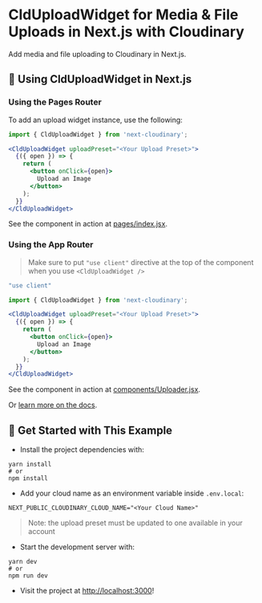 # CldUploadWidget for Media & File Uploads in Next.js with Cloudinary

Add media and file uploading to Cloudinary in Next.js.

## 🧰 Using CldUploadWidget in Next.js

### Using the Pages Router

To add an upload widget instance, use the following:

```jsx
import { CldUploadWidget } from 'next-cloudinary';

<CldUploadWidget uploadPreset="<Your Upload Preset>">
  {({ open }) => {
    return (
      <button onClick={open}>
        Upload an Image
      </button>
    );
  }}
</CldUploadWidget>
```

See the component in action at [pages/index.jsx](pages/index.jsx).

### Using the App Router

> Make sure to put `"use client"` directive at the top of the component when you use `<CldUploadWidget />`

```jsx
"use client"

import { CldUploadWidget } from 'next-cloudinary';

<CldUploadWidget uploadPreset="<Your Upload Preset>">
  {({ open }) => {
    return (
      <button onClick={open}>
        Upload an Image
      </button>
    );
  }}
</CldUploadWidget>
```

See the component in action at [components/Uploader.jsx](components/Uploader.jsx).

Or [learn more on the docs](https://next.cloudinary.dev/components/clduploadwidget/basic-usage).

## 🚀 Get Started with This Example

* Install the project dependencies with:

```
yarn install
# or
npm install
```

* Add your cloud name as an environment variable inside `.env.local`:

```
NEXT_PUBLIC_CLOUDINARY_CLOUD_NAME="<Your Cloud Name>"
```

> Note: the upload preset must be updated to one available in your account

* Start the development server with:

```
yarn dev
# or
npm run dev
```

* Visit the project at <http://localhost:3000>!
